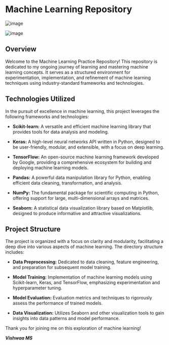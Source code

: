 # Machine Learning Repository

![image](https://github.com/Vishwaa-MS/Machine-Learning/assets/93870138/0bc4303b-53fa-4ccd-9f54-9fea25a60736)

![image](https://github.com/Vishwaa-MS/Machine-Learning/assets/93870138/504fb6fb-e329-4426-9727-0a3ccb7c0d95)

## Overview

Welcome to the Machine Learning Practice Repository! This repository is dedicated to my ongoing journey of learning and mastering machine learning concepts. It serves as a structured environment for experimentation, implementation, and refinement of machine learning techniques using industry-standard frameworks and technologies.


## Technologies Utilized
In the pursuit of excellence in machine learning, this project leverages the following frameworks and technologies:

- **Scikit-learn:** A versatile and efficient machine learning library that provides tools for data analysis and modeling.

- **Keras:** A high-level neural networks API written in Python, designed to be user-friendly, modular, and extensible, with a focus on deep learning.

- **TensorFlow:** An open-source machine learning framework developed by Google, providing a comprehensive ecosystem for building and deploying machine learning models.

- **Pandas:** A powerful data manipulation library for Python, enabling efficient data cleaning, transformation, and analysis.

- **NumPy:** The fundamental package for scientific computing in Python, offering support for large, multi-dimensional arrays and matrices.

- **Seaborn:** A statistical data visualization library based on Matplotlib, designed to produce informative and attractive visualizations.

## Project Structure
The project is organized with a focus on clarity and modularity, facilitating a deep dive into various aspects of machine learning. The directory structure includes:

- **Data Preprocessing:** Dedicated to data cleaning, feature engineering, and preparation for subsequent model training.

- **Model Training:** Implementation of machine learning models using Scikit-learn, Keras, and TensorFlow, emphasizing experimentation and hyperparameter tuning.

- **Model Evaluation:** Evaluation metrics and techniques to rigorously assess the performance of trained models.

- **Data Visualization:** Utilizes Seaborn and other visualization tools to gain insights into data patterns and model performance.



Thank you for joining me on this exploration of machine learning!

***Vishwaa MS***

